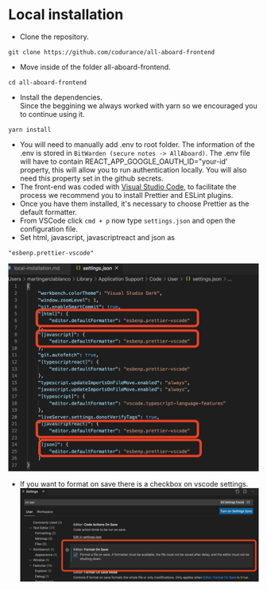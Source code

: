 # **Local installation**

- Clone the repository.

```
git clone https://github.com/codurance/all-aboard-frontend
```

- Move inside of the folder all-aboard-frontend.

```
cd all-aboard-frontend
```

- Install the dependencies.  
  Since the beggining we always worked with yarn so we encouraged you to continue using it.

```
yarn install
```

- You will need to manually add .env to root folder. The information of the .env is stored in `BitWarden (secure notes -> AllAboard)`. The .env file will have to contain REACT_APP_GOOGLE_OAUTH_ID="your-id' property, this will allow you to run authentication locally.
  You will also need this property set in the github secrets.
- The front-end was coded with
  [Visual Studio Code](https://code.visualstudio.com/), to facilitate the process we recommend you to install Prettier and ESLint plugins.
- Once you have them installed, it's necessary to choose Prettier as the default formatter.
- From VSCode click `cmd + p` now type `settings.json` and open the configuration file.
- Set html, javascript, javascriptreact and json as

```
"esbenp.prettier-vscode"
```

![setting.json](./images/format.png)

- If you want to format on save there is a checkbox on vscode settings.
  ![on-save button](./images/on-save.png)

